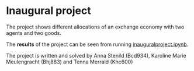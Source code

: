 # Inaugural project

The project shows different allocations of an exchange economy with two agents and two goods. 

The **results** of the project can be seen from running [inauguralproject.ipynb](inauguralproject.ipynb).

The project is written and solved by Anna Stenild (Bcd934), Karoline Marie Meulengracht (Bhj883) and Tenna Merrald (Khc600)
